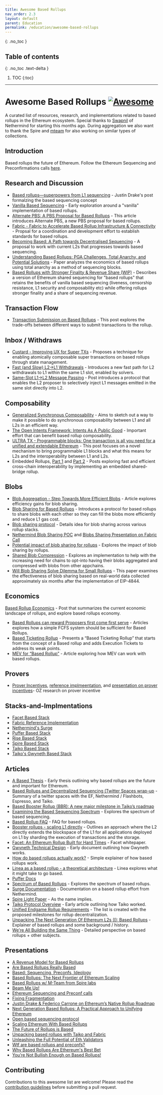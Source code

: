```yaml
---
title: Awesome Based Rollups
nav_order: 2.3
layout: default
parent: Education
permalink: /education/awesome-based-rollups
---
```

{: .no_toc }

## Table of contents
{: .no_toc .text-delta }

1. TOC
{:toc}

---
# Awesome Based Rollups [![Awesome](https://awesome.re/badge.svg)](https://awesome.re)

A curated list of resources, research, and implementations related to based rollups in the Ethereum ecosystem. Special thanks to [Swapnil](https://x.com/swp0x0) of Nethermind for starting this months ago. During aggregation we also want to thank the Spire and [mteam](https://x.com/mteamisloading) for also working on similar types of collections. 

## Introduction
Based rollups the future of Ethereum. Follow the Ethereum Sequencing and Preconfirmations calls [here](https://www.youtube.com/watch?v=jrm4ZUoj9xY&list=PLJqWcTqh_zKHDFarAcF29QfdMlUpReZrR).

## Research and Discussion
- [Based rollups—superpowers from L1 sequencing](https://ethresear.ch/t/based-rollups-superpowers-from-l1-sequencing/15016) - Justin Drake's post formalzing the based sequencing concept
- [Vanilla Based Sequencing](https://ethresear.ch/t/vanilla-based-sequencing/19379) - Early exploration around a "vanilla" implementation of based rollups.
- [Alternate PBS: A PBS Proposal for Based Rollups](https://collective.flashbots.net/t/alternate-pbs-a-pbs-proposal-for-based-rollups/2672) - This article introduces Alternate PBS, a new PBS proposal for based rollups.
- [Fabric - Fabric to Accelerate Based Rollup Infrastructure & Connectivity](https://ethresear.ch/t/fabric-fabric-to-accelerate-based-rollup-infrastructure-connectivity/21640) - Propsal for a coordination and development effort to establish standards for based rollups.
- [Becoming Based: A Path towards Decentralised Sequencing](https://ethresear.ch/t/becoming-based-a-path-towards-decentralised-sequencing/21733) - A proposal to work with current L2s that progresses towards based sequencing.
- [Understanding Based Rollups: PGA Challenges, Total Anarchy, and Potential Solutions](https://ethresear.ch/t/understanding-based-rollups-pga-challenges-total-anarchy-and-potential-solutions/21320) - Paper analyzes the economics of based rollups using total anarchy as a method of sequencing blocks.
- [Based Rollups with Stronger Finality & Revenue Share (WIP)](https://hackmd.io/2HHg2t-gSbyJX3M170Nigw) - Describes a version of Ethereum shared sequencing for "based rollups" that retains the benefits of vanilla based sequencing (liveness, censorship resistance, L1 security and composability etc) while offering rollups stronger finality and a share of sequencing revenue.

## Transaction Flow
- [Transaction Submission on Based Rollups](https://ethresear.ch/t/transaction-submission-on-based-rollups/18631) - This post explores the trade-offs between different ways to submit transactions to the rollup.

## Inbox / Withdraws
- [Custard - Improving UX for Super TXs](https://ethresear.ch/t/custard-improving-ux-for-super-txs/21273) - Proposes a technique for enabling atomically composable super transactions on based rollups through state management.
- [Fast (and Slow) L2→L1 Withdrawals](https://ethresear.ch/t/fast-and-slow-l2-l1-withdrawals/21161) - Introduces a new fast path for L2 withdrawals to L1 within the same L1 slot, enabled by solvers.
- [Same-Slot L1→L2 Message Passing](https://ethresear.ch/t/same-slot-l1-l2-message-passing/21186) - Post introduces a protocol that enables the L2 proposer to selectively inject L1 messages emitted in the same slot directly into L2.

## Composability
- [Generalized Synchronous Composability](https://capricious-firefly-0c5.notion.site/Generalized-Synchronous-Composability-132d07a3da30809aa801e26077a49b60) - Aims to sketch out a way to make it possible to do synchronous composability between L1 and all L2s in an efficient way.
- [The Open Intents Framework: Intents As A Public Good](https://www.openintents.xyz) - Important effort that can benefit based rollup composability.
- [ULTRA TX - Programmable blocks: One transaction is all you need for a unified and extendable Ethereum](https://ethresear.ch/t/ultra-tx-programmable-blocks-one-transaction-is-all-you-need-for-a-unified-and-extendable-ethereum/21673) - This post focuses on a novel mechanism to bring programmable L1 blocks and what this means for L2s and the interoperability between L1 and L2s.
- Embedded Rollups, [Part 1](https://ethresear.ch/t/embedded-rollups-part-1-introduction/21460) and [Part 2](https://ethresear.ch/t/embedded-rollups-part-2-shared-bridging/21461) - Posts exploring fast and efficient cross-chain interoperability by implementing an embedded shared-bridge rollup.

## Blobs
- [Blob Aggregation - Step Towards More Efficient Blobs](https://ethresear.ch/t/blob-aggregation-step-towards-more-efficient-blobs/21624) - Article explores efficiency gains for blob sharing.
- [Blob Sharing for Based Rollups](https://hackmd.io/@linoscope/blob-sharing-for-based-rollups) - Introduces a protocol for based rollups to share blobs with each other so they can fill the blobs more efficiently and reduce L1 gas cost.
- [Blob sharing protocol](https://hackmd.io/@dapplion/blob_sharing) - Details idea for blob sharing across various rollup stacks.
- [Nethermind Blob Sharing POC](https://github.com/NethermindEth/blob-sharing-poc) and [Blobs Sharing Presentation on Fabric Call](https://docs.google.com/presentation/d/1uPvwOYvuoAQAXg38pa0OT_qzVxsecCow0bve0gsZsDE/edit#slide=id.p)
- [Potential impact of blob sharing for rollups](https://ethresear.ch/t/potential-impact-of-blob-sharing-for-rollups/20619) - Explores the impact of blob sharing by rollups.
- [Shared Blob Compression](https://paragraph.xyz/@spire/shared-blob-compression) - Explores an implementation to help with the increasing need for chains to opt-into having their blobs aggregated and compressed with blobs from other appchains.
- [Will Blob Sharing Solve Dilemma for Small Rollups](https://arxiv.org/abs/2410.04111) - This paper examines the effectiveness of blob sharing based on real-world data collected approximately six months after the implementation of EIP-4844.

## Economics
 [Based Rollup Economics](https://taiko.mirror.xyz/PhlvGdIaY3-ZQ1DqI9uM5LxrWGWLAzLI84rkxhvPKmM) - Post that summarizes the current economic landscape of rollups, and explore based rollups economy.
- [Based Rollups can reward Proposers first come first serve](https://ethresear.ch/t/based-rollups-can-reward-proposers-first-come-first-serve/18317) - Articles explores how a simple FCFS system should be sufficient for Based Rollups.
- [Based Ticketing Rollup](https://hackmd.io/LRQPSItESPuMhUSwrB71rQ) - Presents a “Based Ticketing Rollup” that starts from the concept of a Based rollup and adds Execution Tickets to address its weak points.
- [MEV for “Based Rollup”](https://ethresear.ch/t/mev-for-based-rollup/15636) - Article exploring how MEV can work with based rollups.

## Provers
- [Prover Incentives](https://github.com/OpenZeppelin/minimal-rollup/blob/main/documentation/prover-incentives.md), [reference implmeentation](https://github.com/OpenZeppelin/minimal-rollup/blob/main/src/protocol/taiko_alethia/ProverManager.sol), and [presentation on prover incentives](https://docs.google.com/presentation/d/1QCPtfh057ikO1iqJFf5lFny5VZ9LduV2bzZ1wBIbjnQ/edit#slide=id.p)- OZ research on prover incentive 

## Stacks-and-Implmentations
- [Facet Based Stack](https://github.com/0xFacet)
- [Fabric Reference Implementation](https://github.com/eth-fabric)
- [Nethermind's Surge](https://github.com/NethermindEth/surge-taiko-mono)
- [Puffer Based Stack](https://github.com/PufferFinance/unifi-mono )
- [Rise Based Stack](https://github.com/risechain)
- [Spire Based Stack](https://github.com/spire-labs/based-stack)
- [Taiko Based Stack](https://github.com/taikoxyz/taiko-mono)
- [Taiko's Gwyneth Based Stack](https://github.com/taikoxyz/gwyneth) 

## Articles
- [A Based Thesis](https://hackmd.io/@sacha/based-rollup-thesis) - Early thesis outlining why based rollups are the future and important for Ethereum.
- [Based Rollups and Decentralized Sequencing (Twitter Spaces wrap-up](https://community.taiko.xyz/t/based-rollups-and-decentralized-sequencing-twitter-spaces-wrap-up/1220) - Summary of a twitter spaces with the EF, Nethermind / Flashbots, Espresso, and Taiko.
- [Based Booster Rollup (BBR): A new major milestone in Taiko’s roadmap](https://taiko.mirror.xyz/anPjF35Mrc_xzYgOTbUmfjr_MlhE3L8ZBZIxqmz9GZ8)
- [Examining the Based Sequencing Spectrum](https://research.chainbound.io/examining-the-based-sequencing-spectrum) - Explores the spectrum of based sequencing.
- [Based Rollup FAQ](https://taiko.mirror.xyz/7dfMydX1FqEx9_sOvhRt3V8hJksKSIWjzhCVu7FyMZU) - FAQ for based rollups.
- [Booster rollups - scaling L1 directly](https://ethresear.ch/t/booster-rollups-scaling-l1-directly/17125) - Outlines an approach where the L2 directly extends the blockspace of the L1 for all applications deployed on L1 by sharding the execution of transactions and the storage.
- [Facet: An Ethereum Rollup Built for Hard Times](https://facet.org/whitepaper) - Facet whitepaper.
- [Gwyneth Technical Design](https://capricious-firefly-0c5.notion.site/Gwyneth-Technical-Design-86a8d1a151954f559f8124301bed1d46) - Early document outlining how Gwyneth works.
- [How do based rollups actually work?](https://x.com/Spire_Labs/status/1869724672784572776) - Simple explainer of how based rollups work.
- [Linea as a based rollup - a theoretical architecture](https://community.linea.build/t/linea-as-a-based-rollup-a-theoretical-architecture/9882) - Linea explores what it might take to go based.
- [Puffer Docs](https://docs-unifi.puffer.fi/)
- [Spectrum of Based Rollups](https://taiko.mirror.xyz/a2cfOjLTY0T9RwxKczP6xs0q1piQR0i9c9JuhH5iY4U) - Explores the spectrum of based rollups.
- [Surge Documentation](https://docs.surge.wtf/docs/intro) - Documentation on a based rollup effort from Nethermind.
- [Spire Light Paper](https://github.com/spire-labs/litepaper) - As the name implies.
- [Taiko Protocol Overview](https://taiko.mirror.xyz/y_47kIOL5kavvBmG0zVujD2TRztMZt-xgM5d4oqp4_Y) - Early article outlining how Taiko worked.
- [Unified Endgame Rollup Requirements](https://ethresear.ch/t/unified-endgame-rollup-requirements/18733) - The list is created with the proposed milestones for rollup decentralization.
- [Unpacking The Next Generation Of Ethereum L2s (I): Based Rollups](https://x.com/2077Research/status/1879976056750502327) - Explainer of based rollups and some background / history.
- [We're All Building the Same Thing](https://dba.xyz/were-all-building-the-same-thing/) - Detailed perspective on based rollups + other subjects.

## Presentations
- [A Revenue Model for Based Rollups](https://www.youtube.com/watch?v=JFCfnhFL9Mc&t=1s)
- [Are Based Rollups Really Based](https://podcasts.apple.com/us/podcast/are-based-rollups-really-based/id1523220564?i=1000671822720&l=pt-BR)
- [Based: Sequencing, Preconfs, Ideology](https://www.youtube.com/watch?v=0_51Pqt39Rs)
- [Based Rollups: The Next Frontier of Ethereum Scaling](https://www.youtube.com/watch?v=thPIc-_h2ms)
- [Based Rollups w/ M-Team from Spire labs](https://www.youtube.com/watch?v=ZiG24GlsdDk)
- [Beam Me Up!](https://www.youtube.com/watch?v=3ve8H54VFb8)
- [Ethereum Sequencing and Preconf calls](https://www.youtube.com/playlist?list=PLJqWcTqh_zKHDFarAcF29QfdMlUpReZrR)
- [Fixing Fragmentation](https://www.youtube.com/watch?v=MnsjUZo7RRI)
- [Justin Drake & Federico Carrone on Ethereum’s Native Rollup Roadmap](https://www.youtube.com/watch?v=lutSYwknNjQ)
- [Next Generation Based Rollups: A Practical Approach to Unifying Ethereum](https://www.youtube.com/watch?v=Ier_f5V4_ow)
- [Open based sequencing protocol](https://www.youtube.com/watch?v=2IiScdmXO6Q&list=PLCjVy6JjB1u7dL6cGJgs3RZH4rDgJdGW9&index=20)
- [Scaling Ethereum With Based Rollups](https://www.youtube.com/watch?v=uI2KSEXhtZc)
- [The Future of Rollups is Based](https://x.com/BanklessHQ/status/1859237063008174248)
- [Unpacking based rollups with Taiko and Fabric](https://www.youtube.com/watch?v=G4D7yavSgg0)
- [Unleashing the Full Potential of Eth Validators](https://www.youtube.com/watch?v=AZqK2Wq7cEg)
- [Wtf are based rollups and preconfs?](https://www.youtube.com/watch?v=WiKPlNGrUzU)
- [Why Based Rollups Are Ethereum's Best Bet](https://www.youtube.com/watch?v=UfoG4cRk9Z0)
- [You’re Not Bullish Enough on Based Rollups!](https://www.youtube.com/watch?v=_iee7LkcUeQ)

## Contributing
Contributions to this awesome list are welcome! Please read the [contribution guidelines](CONTRIBUTING.md) before submitting a pull request.
